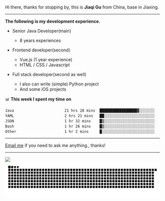 Hi there, thanks for stopping by, this is **Jiaqi Gu** from China, base in Jiaxing.

---

**The following is my development experience.**

- Senior Java Developer(main)
  - 8 years experiences

- Frontend developer(second)
  - Vue.js (1 year experience)
  - HTML / CSS / Javascript
  
- Full stack developer(second as well)
  - I also can write (simple) Python project
  - And some iOS projects

📊 **This week I spent my time on**
<!--START_SECTION:waka-->

```txt
Java                       21 hrs 28 mins  █████████████████▓░░░░░░░   70.48 %
YAML                       2 hrs 21 mins   ██░░░░░░░░░░░░░░░░░░░░░░░   07.76 %
JSON                       1 hr 32 mins    █▒░░░░░░░░░░░░░░░░░░░░░░░   05.07 %
Bash                       1 hr 26 mins    █▒░░░░░░░░░░░░░░░░░░░░░░░   04.74 %
Other                      1 hr 2 mins     █░░░░░░░░░░░░░░░░░░░░░░░░   03.40 %
```

<!--END_SECTION:waka-->

---

[Email me](mailto:htk2klwgr@mozmail.com?subject=Hiring_from_GitHub) if you need to ask me anything., thanks!

---

![]( https://visitor-badge.glitch.me/badge?page_id=githubgujiaqi)
![]( https://github.com/droid-Q/droid-Q/raw/output/github-contribution-grid-snake.svg#gh-dark-mode-only)
